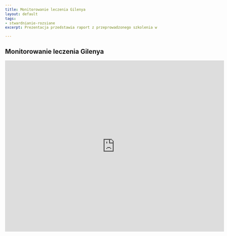 ```yaml
---
title: Monitorowanie leczenia Gilenya
layout: default
tags:
- stwardnianie-rozsiane
excerpt: Prezentacja przedstawia raport z przeprowadzonego szkolenia w Atenach, które dotyczyło roli pielęgniarki w leczeniu Gilenya.

---
```


## Monitorowanie leczenia Gilenya

<center>
<iframe src='https://onedrive.live.com/embed?cid=822BD344519F07B3&resid=822BD344519F07B3%21111&authkey=AOJoMAMtHWDTF3w&em=2&wdAr=1.3333333333333333' width='722px' height='565px' frameborder='0'>To jest osadzony dokument pakietu <a target='_blank' href='http://office.com'>Microsoft Office</a> obsługiwany przez aplikację <a target='_blank' href='http://office.com/webapps'>Office Online</a>.</iframe>
</center>
